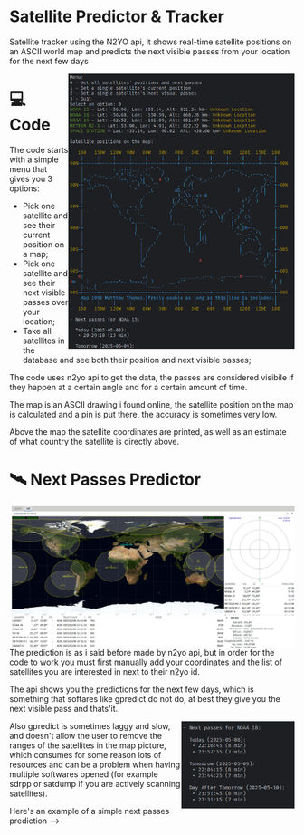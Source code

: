 # Satellite Predictor & Tracker
Satellite tracker using the N2YO api, it shows real-time satellite positions on an ASCII world map and predicts the next visible passes from your location for the next few days

<img src="media/predict4.png" align="right" width="400"> 

# 💻 Code
The code starts with a simple menu that gives you 3 options:
- Pick one satellite and see their current position on a map;
- Pick one satellite and see their next visible passes over your location;
- Take all satellites in the database and see both their position and next visible passes;
  
The code uses n2yo api to get the data, the passes are considered visibile if they happen at a certain angle and for a certain amount of time.

The map is an ASCII drawing i found online, the satellite position on the map is calculated and a pin is put there, the accuracy is sometimes very low. 

Above the map the satellite coordinates are printed, as well as an estimate of what country the satellite is directly above.

# 🛰 Next Passes Predictor 

<img src="media/gpredict.png" align="right" width="500">  The prediction is as i said before made by n2yo api, but in order for the code to work you must first manually add your coordinates and the list of satellites you are interested in next to their n2yo id. 

The api shows you the predictions for the next few days, which is something that softares like gpredict do not do, at best they give you the next visible pass and thats'it.

<img src="media/predict3.png" align="right" width="200">  Also gpredict is sometimes laggy and slow, and doesn't allow the user to remove the ranges of the satellites in the map picture, which consumes for some reason lots of resources and can be a problem when having multiple softwares opened (for example sdrpp or satdump if you are actively scanning satellites).

Here's an example of a simple next passes prediction -->

